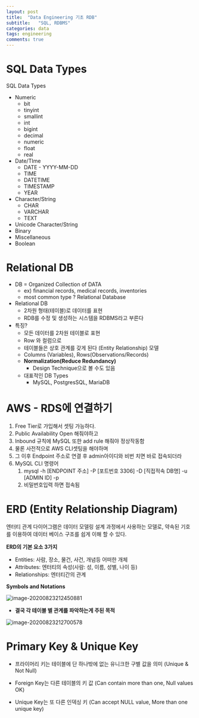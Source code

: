 ```yaml
---
layout: post
title:  "Data Engineering 기초 RDB"
subtitle:   "SQL, RDBMS"
categories: data
tags: engineering
comments: true
---
```


# SQL Data Types

SQL Data Types

- Numeric
  - bit
  - tinyint
  - smallint
  - int
  - bigint
  - decimal
  - numeric
  - float
  - real
- Date/TIme
  - DATE - YYYY-MM-DD
  - TIME
  - DATETIME
  - TIMESTAMP
  - YEAR
- Character/String
  - CHAR
  - VARCHAR
  - TEXT
- Unicode Character/String
- Binary
- Miscellaneous
- Boolean

# Relational DB

- DB = Organized Collection of DATA
  - ex) financial records, medical records, inventories
  - most common type ? Relational Database
- Relational DB
  - 2차원 형태(테이블)로 데이터를 표현
  - RDB를 수정 및 생성하는 시스템을 RDBMS라고 부른다
- 특징?
  - 모든 데이터를 2차원 테이블로 표현
  - Row 와 컬럼으로
  - 테이블들은 상호 관계를 갖게 된다 (Entity Relationship) 모델
  - Columns (Variables), Rows(Observations/Records)
  - **Normalization(Reduce Redundancy)**
    - Design Technique으로 볼 수도 있음
  - 대표적인 DB Types
    - MySQL, PostgresSQL, MariaDB

# AWS - RDS에 연결하기

1. Free Tier로 가입해서 셋팅 가능하다.
2. Public Availability Open 해줘야하고
3. Inbound 규칙에 MySQL 또한 add rule 해줘야 정상작동함
4. 물론 사전적으로 AWS CLI셋팅을 해야하며
5. 그 이후 Endpoint 주소로 연결 후 admin아이디와 비번 치면 바로 접속되더라
6. MySQL CLI 명령어
   1. mysql -h [ENDPOINT 주소] -P [포트번호 3306] -D [직접적속 DB명] -u [ADMIN ID] -p
   2. 비밀번호입력 하면 접속됨



# ERD (Entity Relationship Diagram)

엔터티 관계 다이어그램은 데이터 모델링 설계 과정에서 사용하는 모델로, 약속된 기호를 이용하여 데이터 베이스 구조를 쉽게 이해 할 수 있다.

**ERD의 기본 요소 3가지**

- Entities: 사람, 장소, 물건, 사건, 개념등 어떠한 개체
- Attributes: 엔터티의 속성(사람: 성, 이름, 성별, 나이 등)
- Relationships: 엔터티간의 관계

**Symbols and Notations**

![image-20200823212450881](/Users/tkim29/github_blog/shoman2.github.io/assets/img/image-20200823212450881.png)

* **결국 각 테이블 별 관계를 파악하는게 주된 목적**

![image-20200823212700578](/Users/tkim29/github_blog/shoman2.github.io/assets/img/image-20200823212700578.png)

# Primary Key & Unique Key

- 프라이머리 키는 테이블에 단 하나밖에 없는 유니크한 구별 값을 의미 (Unique & Not Null)
- Foreign Key는 다른 테이블의 키 값 (Can contain more than one, Null values OK)

- Unique Key는 또 다른 인덱싱 키 (Can accept NULL value, More than one unique key)
